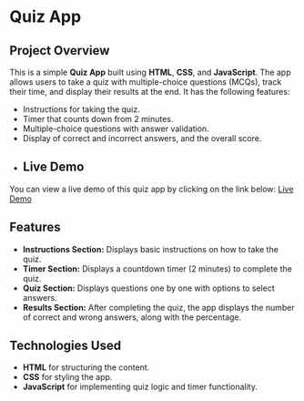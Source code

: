 # Quiz App

## Project Overview

This is a simple **Quiz App** built using **HTML**, **CSS**, and **JavaScript**. The app allows users to take a quiz with multiple-choice questions (MCQs), track their time, and display their results at the end. It has the following features:

- Instructions for taking the quiz.
- Timer that counts down from 2 minutes.
- Multiple-choice questions with answer validation.
- Display of correct and incorrect answers, and the overall score.
- ## Live Demo

You can view a live demo of this quiz app by clicking on the link below:
[Live Demo]([https://zuhaib1233.github.io/QUIZ-APP/])

## Features

- **Instructions Section:** Displays basic instructions on how to take the quiz.
- **Timer Section:** Displays a countdown timer (2 minutes) to complete the quiz.
- **Quiz Section:** Displays questions one by one with options to select answers.
- **Results Section:** After completing the quiz, the app displays the number of correct and wrong answers, along with the percentage.

## Technologies Used

- **HTML** for structuring the content.
- **CSS** for styling the app.
- **JavaScript** for implementing quiz logic and timer functionality.
